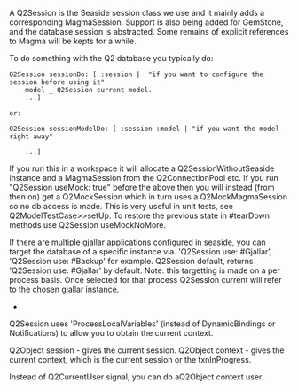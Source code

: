 A Q2Session is the Seaside session class we use and it mainly adds a corresponding MagmaSession. Support is also being added for GemStone, and the database session is abstracted. Some remains of explicit references to Magma will be kepts for a while.

To do something with the Q2 database you typically do:

	Q2Session sessionDo: [ :session |  "if you want to configure the session before using it"
		model _ Q2Session current model.
		...]

	or:

	Q2Session sessionModelDo: [ :session :model | "if you want the model right away"
		 
		...]
	

If you run this in a workspace it will allocate a Q2SessionWithoutSeaside instance and a MagmaSession from the Q2ConnectionPool etc. If you run "Q2Session useMock: true" before the above then you will instead (from then on) get a Q2MockSession which in turn uses a Q2MockMagmaSession so no db access is made. This is very useful in unit tests, see Q2ModelTestCase>>setUp. To restore the previous state in #tearDown methods use Q2Session useMockNoMore.

If there are multiple gjallar applications configured in seaside, you can target the database of a specific instance via. 'Q2Session use: #Gjallar', 'Q2Session use: #Backup' for example. Q2Session default, returns 'Q2Session use: #Gjallar' by default. Note: this targetting is made on a per process basis. Once selected for that process Q2Session current will refer to the chosen gjallar instance.

-
Q2Session uses 'ProcessLocalVariables' (instead of DynamicBindings or Notifications) to allow you to obtain the current context.

Q2Object session - gives the current session.
Q2Object context - gives the current context, which is the current session or the txnInProgress.

Instead of Q2CurrentUser signal, you can do aQ2Object context user.







